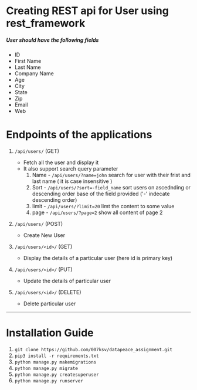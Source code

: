 # Creating REST api for User using rest_framework
##### User should have the following fields
- ID
- First Name
- Last Name
- Company Name
- Age
- City
- State
- Zip
- Email
- Web

# Endpoints of the applications
1. `/api/users/` (GET)
    - Fetch all the user and display it
    - It also support search query parameter
    	1. Name - `/api/users/?name=john` search for user with their frist and last name ( it is case insensitive )
    	2. Sort - `/api/users/?sort=-field_name` sort users on ascednding or descending order base of the field provided ('-' indecate descending order)
    	3.	limit - `/api/users/?limit=20` limt the content to some value
    	4. page - `/api/users/?page=2` show all content of page 2

2. `/api/users/` (POST)
    -	Create New User

3. `/api/users/<id>/` (GET)
    -	Display the details of a particular user (here id is primary key)

4. `/api/users/<id>/` (PUT)
    - Update the details of particular user

5. `/api/users/<id>/` (DELETE)
    - Delete particular user

---

# Installation Guide
1. `git clone https://github.com/007ksv/datapeace_assignment.git`
2. `pip3 install -r requirements.txt`
3. `python manage.py makemigrations`
4. `python manage.py migrate`
5. `python manage.py createsuperuser`
6. `python manage.py runserver`
